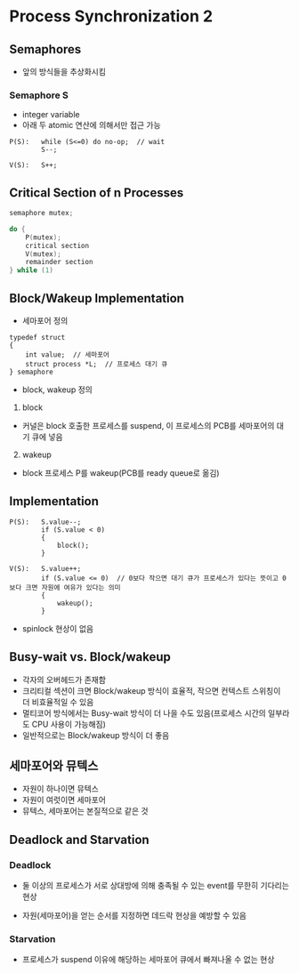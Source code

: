 # Process Synchronization 2

## Semaphores

* 앞의 방식들을 추상화시킴

### Semaphore S

* integer variable
* 아래 두 atomic 연산에 의해서만 접근 가능

```
P(S):   while (S<=0) do no-op;  // wait
        S--;

V(S):   S++;
```

## Critical Section of n Processes

```c
semaphore mutex;

do {
    P(mutex);
    critical section
    V(mutex);
    remainder section
} while (1)
```

## Block/Wakeup Implementation

* 세마포어 정의

```
typedef struct
{
    int value;  // 세마포어
    struct process *L;  // 프로세스 대기 큐
} semaphore
```

* block, wakeup 정의

1. block

* 커널은 block 호출한 프로세스를 suspend, 이 프로세스의 PCB를 세마포어의 대기 큐에 넣음

2. wakeup

* block 프로세스 P를 wakeup(PCB를 ready queue로 옮김)

## Implementation

```
P(S):   S.value--;
        if (S.value < 0)
        {
            block();
        }

V(S):   S.value++;
        if (S.value <= 0)  // 0보다 작으면 대기 큐가 프로세스가 있다는 뜻이고 0보다 크면 자원에 여유가 있다는 의미
        {
            wakeup();
        }
```

* spinlock 현상이 없음


## Busy-wait vs. Block/wakeup

* 각자의 오버헤드가 존재함
* 크리티컬 섹션이 크면 Block/wakeup 방식이 효율적, 작으면 컨텍스트 스위칭이 더 비효율적일 수 있음
* 멀티코어 방식에서는 Busy-wait 방식이 더 나을 수도 있음(프로세스 시간의 일부라도 CPU 사용이 가능해짐)
* 일반적으로는 Block/wakeup 방식이 더 좋음

## 세마포어와 뮤텍스

* 자원이 하나이면 뮤텍스
* 자원이 여럿이면 세마포어
* 뮤텍스, 세마포어는 본질적으로 같은 것

## Deadlock and Starvation

### Deadlock

* 둘 이상의 프로세스가 서로 상대방에 의해 충족될 수 있는 event를 무한히 기다리는 현상

* 자원(세마포어)을 얻는 순서를 지정하면 데드락 현상을 예방할 수 있음

### Starvation

* 프로세스가 suspend 이유에 해당하는 세마포어 큐에서 빠져나올 수 없는 현상
